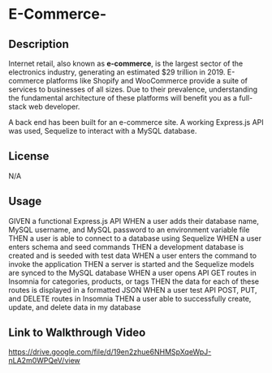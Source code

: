 # E-Commerce-

## Description

Internet retail, also known as **e-commerce**, is the largest sector of the electronics industry, generating an estimated $29 trillion in 2019. E-commerce platforms like Shopify and WooCommerce provide a suite of services to businesses of all sizes. Due to their prevalence, understanding the fundamental architecture of these platforms will benefit you as a full-stack web developer.

A back end has been built for an e-commerce site. A working Express.js API was used, Sequelize to interact with a MySQL database.

## License

N/A

## Usage

GIVEN a functional Express.js API
WHEN a user adds their database name, MySQL username, and MySQL password to an environment variable file
THEN a user is able to connect to a database using Sequelize
WHEN a user enters schema and seed commands
THEN a development database is created and is seeded with test data
WHEN a user enters the command to invoke the application
THEN a server is started and the Sequelize models are synced to the MySQL database
WHEN a user opens API GET routes in Insomnia for categories, products, or tags
THEN the data for each of these routes is displayed in a formatted JSON
WHEN a user test API POST, PUT, and DELETE routes in Insomnia
THEN a user able to successfully create, update, and delete data in my database

## Link to Walkthrough Video

https://drive.google.com/file/d/19en2zhue6NHMSpXqeWpJ-nLA2m0WPQeV/view
